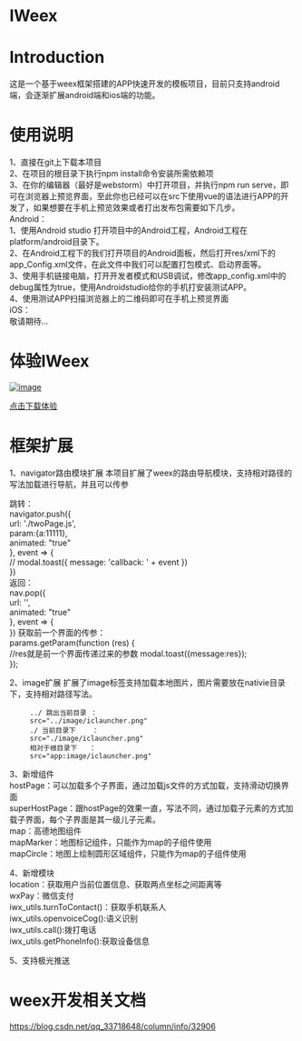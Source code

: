 IWeex
===================================
# Introduction

这是一个基于weex框架搭建的APP快速开发的模板项目，目前只支持android端，会逐渐扩展android端和ios端的功能。

# 使用说明  

1、直接在git上下载本项目  
2、在项目的根目录下执行npm install命令安装所需依赖项  
3、在你的编辑器（最好是webstorm）中打开项目，并执行npm run serve，即可在浏览器上预览界面，至此你也已经可以在src下使用vue的语法进行APP的开发了，如果想要在手机上预览效果或者打出发布包需要如下几步。  
Android：  
1、使用Android studio 打开项目中的Android工程，Android工程在platform/android目录下。  
2、在Android工程下的我们打开项目的Android面板，然后打开res/xml下的app_Config.xml文件，在此文件中我们可以配置打包模式、启动界面等。  
3、使用手机链接电脑，打开开发者模式和USB调试，修改app_config.xml中的debug属性为true，使用Androidstudio给你的手机打安装测试APP。  
4、使用测试APP扫描浏览器上的二维码即可在手机上预览界面  
iOS：  
敬请期待...  
# 体验IWeex  

[![image](https://www.pgyer.com/app/qrcode/VPzf)](https://www.pgyer.com/VPzf)    

 [点击下载体验](https://www.pgyer.com/VPzf)


# 框架扩展

1、navigator路由模块扩展
本项目扩展了weex的路由导航模块，支持相对路径的写法加载进行导航，并且可以传参  

跳转：   
navigator.push({  
                url: './twoPage.js',  
                param:{a:11111},  
                animated: "true"  
            }, event => {  
                // modal.toast({ message: 'callback: ' + event })  
            })  
返回：    
nav.pop({  
                  url: '',  
                  animated: "true"  
              }, event => {  
              }) 
获取前一个界面的传参：    
 params.getParam(function (res) {  
                //res就是前一个界面传递过来的参数
                modal.toast({message:res});  
            });  

2、image扩展
扩展了image标签支持加载本地图片，图片需要放在nativie目录下，支持相对路径写法。  

         ../ 跳出当前目录 ：  
         src="../image/iclauncher.png"  
         ./ 当前目录下    ：  
         src="./image/iclauncher.png"  
         相对于根目录下   ：  
         src="app:image/iclauncher.png"  
         
3、新增组件  
hostPage：可以加载多个子界面，通过加载js文件的方式加载，支持滑动切换界面   
superHostPage：跟hostPage的效果一直，写法不同，通过加载子元素的方式加载子界面，每个子界面是其一级儿子元素。  
map：高德地图组件  
mapMarker：地图标记组件，只能作为map的子组件使用  
mapCircle：地图上绘制圆形区域组件，只能作为map的子组件使用   

4、新增模块  
location：获取用户当前位置信息、获取两点坐标之间距离等  
wxPay：微信支付  
iwx_utils.turnToContact()：获取手机联系人  
iwx_utils.openvoiceCog():语义识别  
iwx_utils.call():拨打电话  
iwx_utils.getPhoneInfo():获取设备信息  

5、支持极光推送
   
# weex开发相关文档
https://blog.csdn.net/qq_33718648/column/info/32906
  


